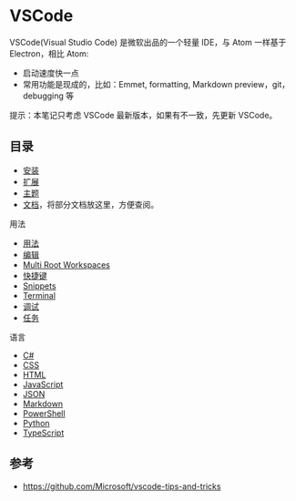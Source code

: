 # VSCode

VSCode(Visual Studio Code) 是微软出品的一个轻量 IDE，与 Atom 一样基于 Electron，相比 Atom:

- 启动速度快一点
- 常用功能是现成的，比如：Emmet, formatting, Markdown preview，git，debugging 等

提示：本笔记只考虑 VSCode 最新版本，如果有不一致，先更新 VSCode。

## 目录

- [安装](install.md)
- [扩展](extensions/index.md)
- [主题](themes.md)
- [文档](docs.md)，将部分文档放这里，方便查阅。

用法

- [用法](usage.md)
- [编辑](edit.md)
- [Multi Root Workspaces](multi-root.md)
- [快捷键](shortcuts.md)
- [Snippets](snippets.md)
- [Terminal](terminal.md)
- [调试](debugging.md)
- [任务](tasks.md)

语言

- [C#](languages/csharp.md)
- [CSS](languages/css.md)
- [HTML](languages/html.md)
- [JavaScript](languages/javascript.md)
- [JSON](languages/json.md)
- [Markdown](languages/markdown.md)
- [PowerShell](languages/powershell.md)
- [Python](languages/python.md)
- [TypeScript](languages/typescript.md)

## 参考

- <https://github.com/Microsoft/vscode-tips-and-tricks>
